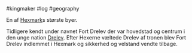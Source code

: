 #kingmaker #log #geography

En af [Hexmark](Hexmark.md)s største byer.
Tidligere kendt under navnet Fort Drelev der var hovedstad og centrum i den unge nation [Drelev](Drelev.md). Efter Hexerne væltede Drelev af tronen blev Fort Drelev indlemmet i Hexmark og sikkerhed og velstand vendte tilbage.

